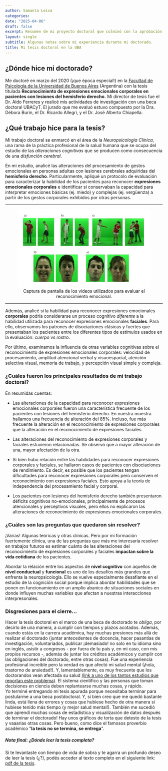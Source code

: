 ```yaml
---
author: Samanta Leiva
categories:
date: "2025-04-06"
draft: false
excerpt: Resumen de mi proyecto doctoral que culminó con la aprobación de la tesis el año 2020 en la Facultad de Psicología de la Universidad de Buenos Aires.
layout: single
subtitle: Algunas notas sobre mi experiencia durante mi doctorado.
title: Mi tesis doctoral en la UBA
---
```


## ¿Dónde hice mi doctorado?
Me doctoré en marzo del 2020 (¡que época especial!) en la [Facultad de Psicología de la Universidad de Buenos Aires](http://www.psi.uba.ar/) (Argentina) con la tesis titulada **Reconocimiento de expresiones emocionales corporales en pacientes con lesiones del hemisferio derecho.** Mi director de tesis fue el Dr. Aldo Ferreres y realicé mis actividades de investigación con una beca doctoral UBACyT. El jurado que me evaluó estuvo compuesto por la Dra. Débora Burin, el Dr. Ricardo Allegri, y el Dr. José Alberto Chiapella.  

## ¿Qué trabajo hice para la tesis?
Mi trabajo doctoral se enmarcó en el área de la *Neuropsicología Clínica*, una rama de la práctica profesional de la salud humana que se ocupa del estudio de las *alteraciones cognitivas* que se producen como consecuencia de una *disfunción cerebral*.

En mi estudio, analicé las alteraciones del procesamiento de gestos emocionales en personas adultas con lesiones cerebrales adquiridas del **hemisferio derecho**. Particularmente, apliqué un protocolo de evaluación para caracterizar la habilidad de los pacientes para reconocer **expresiones emocionales corporales** e identificar si conservaban la capacidad para interpretar emociones básicas (ej. miedo) y complejas (ej. vergüenza) a partir de los gestos corporales exhibidos por otras personas.  

---
<center>
<figure>
    <img src="refyc_blog.png" width=430 height=250>
    <figcaption>Captura de pantalla de los videos utilizados para evaluar el reconocimiento emocional.</figcaption>
</figure>
</center>

---

Además, analicé si la habilidad para reconocer expresiones emocionales **corporales** podría considerarse un proceso cognitivo *diferente* a la habilidad utilizada para reconocer expresiones emocionales **faciales**. Para ello, observamos los patrones de disociaciones clásicas y fuertes que presentaban los pacientes entre los diferentes tipos de estímulos usados en la evaluación: *cuerpo* vs *rostro*. 

Por último, examinamos la influencia de otras variables cognitivas sobre el reconocimiento de expresiones emocionales corporales: velocidad de procesamiento, amplitud atencional verbal y visuoespacial, atención selectiva visual, memoria de trabajo, y percepción visual simple y compleja.

### ¿Cuáles fueron los principales resultados de mi trabajo doctoral?
En resumidas cuentas:  

* Las alteraciones de la capacidad para reconocer expresiones emocionales corporales fueron una característica frecuente de los pacientes con lesiones del hemisferio derecho. En nuestra muestra hallamos una frecuencia de alteración del 85%. Incluso, fue más frecuente la alteración en el reconocimiento de expresiones corporales que la alteración en el reconocimiento de expresiones faciales.

*	Las alteraciones del reconocimiento de expresiones corporales y faciales estuvieron relacionadas. Se observó que a mayor alteración de una, mayor afectación de la otra.

* Si bien hubo relación entre las habilidades para reconocer expresiones corporales y faciales, se hallaron casos de pacientes con disociaciones de rendimiento. Es decir, es posible que los pacientes tengan dificultades para reconocer expresiones corporales pero conserven el reconocimiento con expresiones faciales. Esto apoya a la teoría de independencia del procesamiento facial y corporal.

*	Los pacientes con lesiones del hemisferio derecho también presentaron déficits cognitivos no-emocionales, principalmente de procesos atencionales y perceptivos visuales, pero ellos no explicaron las alteraciones de reconocimiento de expresiones emocionales corporales. 

### ¿Cuáles son las preguntas que quedaron sin resolver?
¡Varias! Algunas teóricas y otras clínicas. Pero por mi formación fuertemente clínica, una de las preguntas que más me interesaría resolver en trabajos futuros es estimar cuánto de las alteraciones del reconocimiento de expresiones corporales y faciales **impactan sobre la vida cotidiana** de los pacientes. 

Abordar la relación entre los aspectos de **nivel cognitivo** con aquellos de **nivel conductual** y **funcional** es uno de los desafíos más grandes que enfrenta la neuropsicología. Ello se vuelve especialmente desafiante en el estudio de la cognición social porque implica abordar habilidades que se ponen en funcionamiento en un amplio abanico de situaciones sociales en donde influyen muchas variables que afectan a nuestras interacciones interpresonales.

### Disgresiones para el cierre...
Hacer la tesis doctoral en el marco de una beca de doctorado te *obliga*, por decirlo de una manera, a cumplir con tiempos y plazos acotados. Además, cuando estás en la carrera académica, hay muchas presiones más allá de realizar el doctorado (juntar antecedentes de docencia, hacer pasantías de investigación, voluntariados, publicar ¡demasiado! no solo en tu idioma sino en inglés, asistir a congresos - por fuera de tu país y, en mi caso, con mis propios recursos -, además de juntar los créditos académicos y cumplir con las obligaciones del doctorado, entre otras cosas). Fue una experiencia profesional increíble pero la verdad es que afectó mi salud mental (¡hola, trastorno de ansiedad!). Y, lamentablemente, es muy frecuente que los doctorandos vean afectada su salud [(link a uno de los tantos estudios que reportan este problema](https://doi.org/10.1057/s41599-021-00983-8)). El sistema científico y las personas que toman decisiones en ciencia deben replantearse muchas cosas, y rápido.  
Yo terminé entregando mi tesis apurada porque necesitaba terminar para postularme a una beca postdoctoral. Y, si bien creo que me quedó bastante linda, está llena de errores y cosas que hubiese hecho de otra manera si hubiese tenido más tiempo (y mejor salud mental!). También me sucedió que aprendí muchas cosas de estadística y visualización de datos después de terminar el doctorado! Hay unos gráficos de torta que detesto de la tesis y vaaarias otras cosas. Pero bueno, como dice el famosos proverbio académico "**la tesis no se termina, se entrega**".

##### Nota final: ¿Dónde leer la tesis completa?
Si te levantaste con tiempo de vida de sobra y te agarra un profundo deseo de leer la tesis (¿?), podés acceder al texto completo en el siguiente link: [pdf de la tesis](/pdf/1_Tesis_Leiva.pdf).

